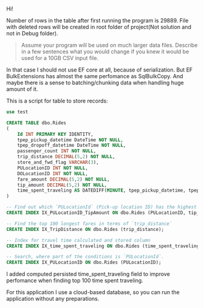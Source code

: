 Hi!

Number of rows in the table after first running the program is 29889.
File with deleted rows will be created in root folder of project(Not solution and not in Debug folder). 

 > Assume your program will be used on much larger data files. Describe in a few sentences what you would change if you knew it would be used for a 10GB CSV input file.

In that case I should not use EF core at all, because of serialization. But EF BulkExtensions has almost  the same perfomance as SqlBulkCopy. And maybe there is a sense to batching/chunking data when handling huge amount of it.

This is a script for table to store records:

```sql
use test

CREATE TABLE dbo.Rides
(
	Id INT PRIMARY KEY IDENTITY,
	tpep_pickup_datetime DateTime NOT NULL,
	tpep_dropoff_datetime DateTime NOT NULL,
	passenger_count INT NOT NULL,
	trip_distance DECIMAL(5,2) NOT NULL,
	store_and_fwd_flag VARCHAR(3),
	PULocationID INT NOT NULL,
	DOLocationID INT NOT NULL,
	fare_amount DECIMAL(5,2) NOT NULL,
	tip_amount DECIMAL(5,2) NOT NULL,
	time_spent_traveling AS DATEDIFF(MINUTE, tpep_pickup_datetime, tpep_dropoff_datetime) PERSISTED 	
)

-- Find out which `PULocationId` (Pick-up location ID) has the highest tip_amount on average.
CREATE INDEX IX_PULocationID_TipAmount ON dbo.Rides (PULocationID, tip_amount);

-- Find the top 100 longest fares in terms of `trip_distance`
CREATE INDEX IX_TripDistance ON dbo.Rides (trip_distance);

-- Index for travel time calculated and stored column
CREATE INDEX IX_time_spent_traveling ON dbo.Rides (time_spent_traveling);

-- Search, where part of the conditions is `PULocationId`.
CREATE INDEX IX_PULocationID ON dbo.Rides (PULocationID);

```

I added computed persisted time_spent_traveling  field to improve perfomance when finding top 100 time spent traveling.

For this application I use a cloud-based database, so you can run the application without any preparations.
